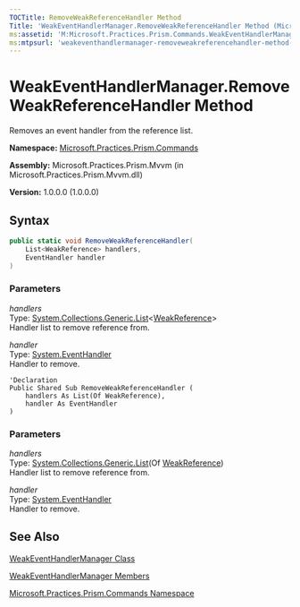 ```yaml
---
TOCTitle: RemoveWeakReferenceHandler Method
Title: 'WeakEventHandlerManager.RemoveWeakReferenceHandler Method (Microsoft.Practices.Prism.Commands)'
ms:assetid: 'M:Microsoft.Practices.Prism.Commands.WeakEventHandlerManager.RemoveWeakReferenceHandler(System.Collections.Generic.List{System.WeakReference},System.EventHandler)'
ms:mtpsurl: 'weakeventhandlermanager-removeweakreferencehandler-method-mspp-commands.md'
---
```


# WeakEventHandlerManager.RemoveWeakReferenceHandler Method

Removes an event handler from the reference list.

**Namespace:** [Microsoft.Practices.Prism.Commands](/patterns-practices/reference/mspp-commands-namespace)

**Assembly:** Microsoft.Practices.Prism.Mvvm (in Microsoft.Practices.Prism.Mvvm.dll) 

**Version:** 1.0.0.0 (1.0.0.0)

## Syntax

```C#
public static void RemoveWeakReferenceHandler(
	List<WeakReference> handlers,
	EventHandler handler
)
```

### Parameters

*handlers*<br/>
Type: [System.Collections.Generic.List](http://msdn.microsoft.com/en-us/library/6sh2ey19)&lt;[WeakReference](http://msdn.microsoft.com/en-us/library/hbh8w2zd)&gt;<br/>
Handler list to remove reference from.

*handler*<br/>
Type: [System.EventHandler](http://msdn.microsoft.com/en-us/library/xhb70ccc)<br/>
Handler to remove.

```VB
'Declaration
Public Shared Sub RemoveWeakReferenceHandler ( 
	handlers As List(Of WeakReference),
	handler As EventHandler
)
```

### Parameters

*handlers*<br/>
Type: [System.Collections.Generic.List](http://msdn.microsoft.com/en-us/library/6sh2ey19)(Of [WeakReference](http://msdn.microsoft.com/en-us/library/hbh8w2zd))<br/>
Handler list to remove reference from.

*handler*<br/>
Type: [System.EventHandler](http://msdn.microsoft.com/en-us/library/xhb70ccc)<br/>
Handler to remove.

## See Also

[WeakEventHandlerManager Class](/patterns-practices/reference/weakeventhandlermanager-class-mspp-commands)

[WeakEventHandlerManager Members](/patterns-practices/reference/weakeventhandlermanager-members-mspp-commands)

[Microsoft.Practices.Prism.Commands Namespace](/patterns-practices/reference/mspp-commands-namespace)
